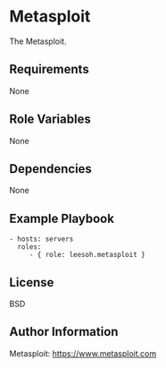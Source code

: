 Metasploit
=========

The Metasploit. 

Requirements
------------

None

Role Variables
--------------

None

Dependencies
------------

None

Example Playbook
----------------

    - hosts: servers
      roles:
         - { role: leesoh.metasploit }

License
-------

BSD

Author Information
------------------

Metasploit: https://www.metasploit.com
